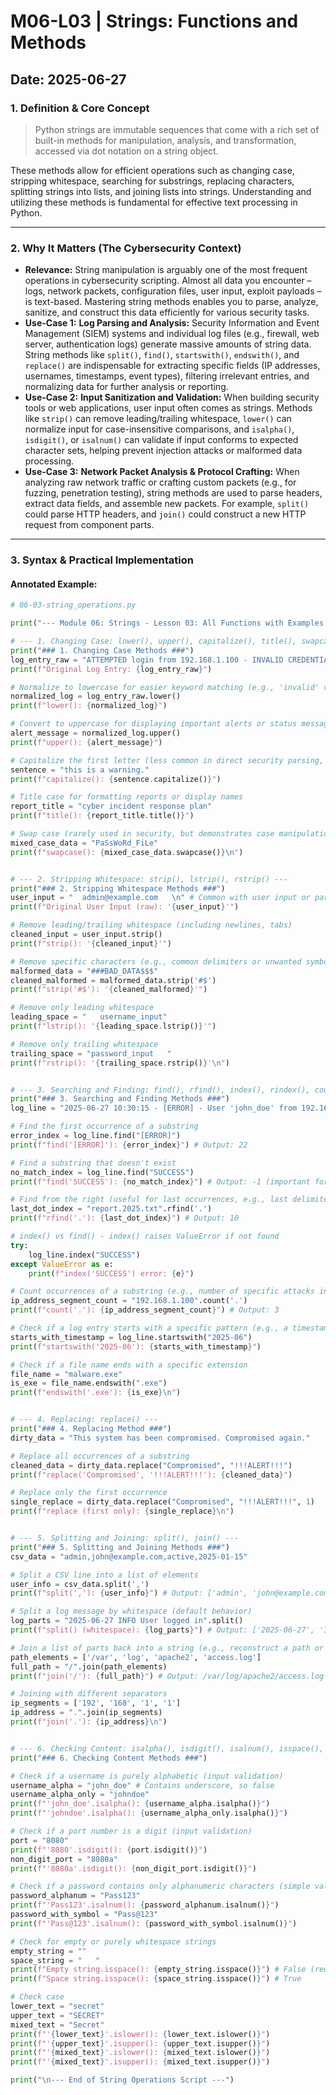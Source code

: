# M06-L03 | Strings: Functions and Methods

**Date:** 2025-06-27
---
### 1. Definition & Core Concept
> Python strings are immutable sequences that come with a rich set of built-in methods for manipulation, analysis, and transformation, accessed via dot notation on a string object.

These methods allow for efficient operations such as changing case, stripping whitespace, searching for substrings, replacing characters, splitting strings into lists, and joining lists into strings. Understanding and utilizing these methods is fundamental for effective text processing in Python.

---
### 2. Why It Matters (The Cybersecurity Context)
* **Relevance:** String manipulation is arguably one of the most frequent operations in cybersecurity scripting. Almost all data you encounter – logs, network packets, configuration files, user input, exploit payloads – is text-based. Mastering string methods enables you to parse, analyze, sanitize, and construct this data efficiently for various security tasks.
* **Use-Case 1:** **Log Parsing and Analysis:** Security Information and Event Management (SIEM) systems and individual log files (e.g., firewall, web server, authentication logs) generate massive amounts of string data. String methods like `split()`, `find()`, `startswith()`, `endswith()`, and `replace()` are indispensable for extracting specific fields (IP addresses, usernames, timestamps, event types), filtering irrelevant entries, and normalizing data for further analysis or reporting.
* **Use-Case 2:** **Input Sanitization and Validation:** When building security tools or web applications, user input often comes as strings. Methods like `strip()` can remove leading/trailing whitespace, `lower()` can normalize input for case-insensitive comparisons, and `isalpha()`, `isdigit()`, or `isalnum()` can validate if input conforms to expected character sets, helping prevent injection attacks or malformed data processing.
* **Use-Case 3:** **Network Packet Analysis & Protocol Crafting:** When analyzing raw network traffic or crafting custom packets (e.g., for fuzzing, penetration testing), string methods are used to parse headers, extract data fields, and assemble new packets. For example, `split()` could parse HTTP headers, and `join()` could construct a new HTTP request from component parts.

---
### 3. Syntax & Practical Implementation
#### Annotated Example:
```python
# 06-03-string_operations.py

print("--- Module 06: Strings - Lesson 03: All Functions with Examples ---\n")

# --- 1. Changing Case: lower(), upper(), capitalize(), title(), swapcase() ---
print("### 1. Changing Case Methods ###")
log_entry_raw = "ATTEMPTED login from 192.168.1.100 - INVALID CREDENTIALS"
print(f"Original Log Entry: {log_entry_raw}")

# Normalize to lowercase for easier keyword matching (e.g., 'invalid' vs 'INVALID')
normalized_log = log_entry_raw.lower()
print(f"lower(): {normalized_log}")

# Convert to uppercase for displaying important alerts or status messages
alert_message = normalized_log.upper()
print(f"upper(): {alert_message}")

# Capitalize the first letter (less common in direct security parsing, but good to know)
sentence = "this is a warning."
print(f"capitalize(): {sentence.capitalize()}")

# Title case for formatting reports or display names
report_title = "cyber incident response plan"
print(f"title(): {report_title.title()}")

# Swap case (rarely used in security, but demonstrates case manipulation)
mixed_case_data = "PaSsWoRd_FiLe"
print(f"swapcase(): {mixed_case_data.swapcase()}\n")


# --- 2. Stripping Whitespace: strip(), lstrip(), rstrip() ---
print("### 2. Stripping Whitespace Methods ###")
user_input = "  admin@example.com   \n" # Common with user input or parsed data
print(f"Original User Input (raw): '{user_input}'")

# Remove leading/trailing whitespace (including newlines, tabs)
cleaned_input = user_input.strip()
print(f"strip(): '{cleaned_input}'")

# Remove specific characters (e.g., common delimiters or unwanted symbols)
malformed_data = "###BAD_DATA$$$"
cleaned_malformed = malformed_data.strip('#$')
print(f"strip('#$'): '{cleaned_malformed}'")

# Remove only leading whitespace
leading_space = "   username_input"
print(f"lstrip(): '{leading_space.lstrip()}'")

# Remove only trailing whitespace
trailing_space = "password_input   "
print(f"rstrip(): '{trailing_space.rstrip()}'\n")


# --- 3. Searching and Finding: find(), rfind(), index(), rindex(), count(), startswith(), endswith() ---
print("### 3. Searching and Finding Methods ###")
log_line = "2025-06-27 10:30:15 - [ERROR] - User 'john_doe' from 192.168.1.5 failed login."

# Find the first occurrence of a substring
error_index = log_line.find("[ERROR]")
print(f"find('[ERROR]'): {error_index}") # Output: 22

# Find a substring that doesn't exist
no_match_index = log_line.find("SUCCESS")
print(f"find('SUCCESS'): {no_match_index}") # Output: -1 (important for conditional checks)

# Find from the right (useful for last occurrences, e.g., last delimiter in a path)
last_dot_index = "report.2025.txt".rfind('.')
print(f"rfind('.'): {last_dot_index}") # Output: 10

# index() vs find() - index() raises ValueError if not found
try:
    log_line.index("SUCCESS")
except ValueError as e:
    print(f"index('SUCCESS') error: {e}")

# Count occurrences of a substring (e.g., number of specific attacks in a string)
ip_address_segment_count = "192.168.1.100".count('.')
print(f"count('.'): {ip_address_segment_count}") # Output: 3

# Check if a log entry starts with a specific pattern (e.g., a timestamp)
starts_with_timestamp = log_line.startswith("2025-06")
print(f"startswith('2025-06'): {starts_with_timestamp}")

# Check if a file name ends with a specific extension
file_name = "malware.exe"
is_exe = file_name.endswith(".exe")
print(f"endswith('.exe'): {is_exe}\n")


# --- 4. Replacing: replace() ---
print("### 4. Replacing Method ###")
dirty_data = "This system has been compromised. Compromised again."

# Replace all occurrences of a substring
cleaned_data = dirty_data.replace("Compromised", "!!!ALERT!!!")
print(f"replace('Compromised', '!!!ALERT!!!'): {cleaned_data}")

# Replace only the first occurrence
single_replace = dirty_data.replace("Compromised", "!!!ALERT!!!", 1)
print(f"replace (first only): {single_replace}\n")


# --- 5. Splitting and Joining: split(), join() ---
print("### 5. Splitting and Joining Methods ###")
csv_data = "admin,john@example.com,active,2025-01-15"

# Split a CSV line into a list of elements
user_info = csv_data.split(',')
print(f"split(','): {user_info}") # Output: ['admin', 'john@example.com', 'active', '2025-01-15']

# Split a log message by whitespace (default behavior)
log_parts = "2025-06-27 INFO User logged in".split()
print(f"split() (whitespace): {log_parts}") # Output: ['2025-06-27', 'INFO', 'User', 'logged', 'in']

# Join a list of parts back into a string (e.g., reconstruct a path or a command)
path_elements = ['/var', 'log', 'apache2', 'access.log']
full_path = "/".join(path_elements)
print(f"join('/'): {full_path}") # Output: /var/log/apache2/access.log

# Joining with different separators
ip_segments = ['192', '168', '1', '1']
ip_address = ".".join(ip_segments)
print(f"join('.'): {ip_address}\n")


# --- 6. Checking Content: isalpha(), isdigit(), isalnum(), isspace(), islower(), isupper() ---
print("### 6. Checking Content Methods ###")

# Check if a username is purely alphabetic (input validation)
username_alpha = "john_doe" # Contains underscore, so false
username_alpha_only = "johndoe"
print(f"'john_doe'.isalpha(): {username_alpha.isalpha()}")
print(f"'johndoe'.isalpha(): {username_alpha_only.isalpha()}")

# Check if a port number is a digit (input validation)
port = "8080"
print(f"'8080'.isdigit(): {port.isdigit()}")
non_digit_port = "8080a"
print(f"'8080a'.isdigit(): {non_digit_port.isdigit()}")

# Check if a password contains only alphanumeric characters (simple validation)
password_alphanum = "Pass123"
print(f"'Pass123'.isalnum(): {password_alphanum.isalnum()}")
password_with_symbol = "Pass@123"
print(f"'Pass@123'.isalnum(): {password_with_symbol.isalnum()}")

# Check for empty or purely whitespace strings
empty_string = ""
space_string = "   "
print(f"Empty string.isspace(): {empty_string.isspace()}") # False (requires at least one char)
print(f"Space string.isspace(): {space_string.isspace()}") # True

# Check case
lower_text = "secret"
upper_text = "SECRET"
mixed_text = "Secret"
print(f"'{lower_text}'.islower(): {lower_text.islower()}")
print(f"'{upper_text}'.isupper(): {upper_text.isupper()}")
print(f"'{mixed_text}'.islower(): {mixed_text.islower()}")
print(f"'{mixed_text}'.isupper(): {mixed_text.isupper()}")

print("\n--- End of String Operations Script ---")